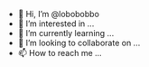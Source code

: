 - 👋 Hi, I’m @lobobobbo
- 👀 I’m interested in ...
- 🌱 I’m currently learning ...
- 💞️ I’m looking to collaborate on ...
- 📫 How to reach me ...

<!---
lobobobbo/lobobobbo is a ✨ special ✨ repository because its `README.md` (this file) appears on your GitHub profile.
You can click the Preview link to take a look at your changes.
--->
